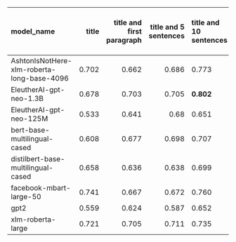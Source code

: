 | model_name                                 |   title |   title and first paragraph |   title and 5 sentences | title and 10 sentences   |   title and first sentence each paragraph |   raw text |
|:-------------------------------------------|--------:|----------------------------:|------------------------:|:-------------------------|------------------------------------------:|-----------:|
| AshtonIsNotHere-xlm-roberta-long-base-4096 |   0.702 |                       0.662 |                   0.686 | 0.773                    |                                     0.695 |      0.701 |
| EleutherAI-gpt-neo-1.3B                    |   0.678 |                       0.703 |                   0.705 | **0.802**                |                                     0.733 |      0.721 |
| EleutherAI-gpt-neo-125M                    |   0.533 |                       0.641 |                   0.68  | 0.651                    |                                     0.667 |      0.697 |
| bert-base-multilingual-cased               |   0.608 |                       0.677 |                   0.698 | 0.707                    |                                     0.628 |      0.673 |
| distilbert-base-multilingual-cased         |   0.658 |                       0.636 |                   0.638 | 0.699                    |                                     0.685 |      0.653 |
| facebook-mbart-large-50                    |   0.741 |                       0.667 |                   0.672 | 0.760                    |                                     0.704 |      0.701 |
| gpt2                                       |   0.559 |                       0.624 |                   0.587 | 0.652                    |                                     0.65  |      0.647 |
| xlm-roberta-large                          |   0.721 |                       0.705 |                   0.711 | 0.735                    |                                     0.723 |      0.719 |